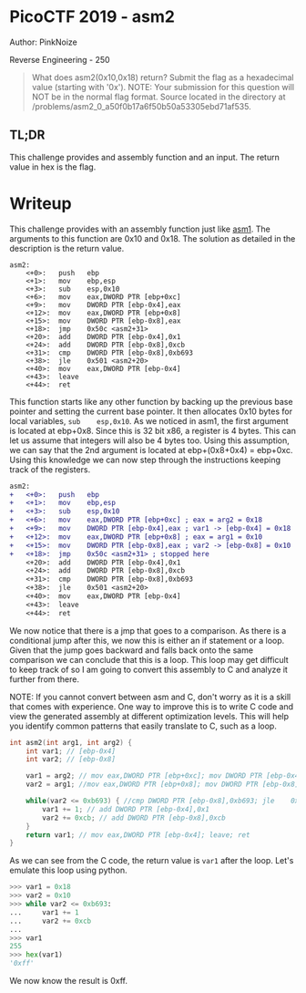 # PicoCTF 2019 - asm2
Author: PinkNoize

Reverse Engineering - 250

> What does asm2(0x10,0x18) return? Submit the flag as a hexadecimal value (starting with '0x'). NOTE: Your submission for this question will NOT be in the normal flag format. Source located in the directory at /problems/asm2_0_a50f0b17a6f50b50a53305ebd71af535.

## TL;DR

This challenge provides and assembly function and an input. The return value in hex is the flag.

# Writeup

This challenge provides with an assembly function just like [asm1](asm1.md). The arguments to this function are 0x10 and 0x18. The solution as detailed in the description is the return value.

```gas
asm2:
	<+0>:	push   ebp
	<+1>:	mov    ebp,esp
	<+3>:	sub    esp,0x10
	<+6>:	mov    eax,DWORD PTR [ebp+0xc]
	<+9>:	mov    DWORD PTR [ebp-0x4],eax
	<+12>:	mov    eax,DWORD PTR [ebp+0x8]
	<+15>:	mov    DWORD PTR [ebp-0x8],eax
	<+18>:	jmp    0x50c <asm2+31>
	<+20>:	add    DWORD PTR [ebp-0x4],0x1
	<+24>:	add    DWORD PTR [ebp-0x8],0xcb
	<+31>:	cmp    DWORD PTR [ebp-0x8],0xb693
	<+38>:	jle    0x501 <asm2+20>
	<+40>:	mov    eax,DWORD PTR [ebp-0x4]
	<+43>:	leave  
	<+44>:	ret    
```

This function starts like any other function by backing up the previous base pointer and setting the current base pointer. It then allocates 0x10 bytes for local variables, `sub    esp,0x10`. As we noticed in asm1, the first argument is located at ebp+0x8. Since this is 32 bit x86, a register is 4 bytes. This can let us assume that integers will also be 4 bytes too. Using this assumption, we can say that the 2nd argument is located at ebp+(0x8+0x4) = ebp+0xc. Using this knowledge we can now step through the instructions keeping track of the registers.

```diff
asm2:
+	<+0>:	push   ebp
+	<+1>:	mov    ebp,esp
+	<+3>:	sub    esp,0x10
+	<+6>:	mov    eax,DWORD PTR [ebp+0xc] ; eax = arg2 = 0x18
+	<+9>:	mov    DWORD PTR [ebp-0x4],eax ; var1 -> [ebp-0x4] = 0x18
+	<+12>:	mov    eax,DWORD PTR [ebp+0x8] ; eax = arg1 = 0x10
+	<+15>:	mov    DWORD PTR [ebp-0x8],eax ; var2 -> [ebp-0x8] = 0x10
+	<+18>:	jmp    0x50c <asm2+31> ; stopped here
	<+20>:	add    DWORD PTR [ebp-0x4],0x1
	<+24>:	add    DWORD PTR [ebp-0x8],0xcb
	<+31>:	cmp    DWORD PTR [ebp-0x8],0xb693
	<+38>:	jle    0x501 <asm2+20>
	<+40>:	mov    eax,DWORD PTR [ebp-0x4]
	<+43>:	leave  
	<+44>:	ret  
```

We now notice that there is a jmp that goes to a comparison. As there is a conditional jump after this, we now this is either an if statement or a loop. Given that the jump goes backward and falls back onto the same comparison we can conclude that this is a loop. This loop may get difficult to keep track of so I am going to convert this assembly to C and analyze it further from there.

NOTE: If you cannot convert between asm and C, don't worry as it is a skill that comes with experience. One way to improve this is to write C code and view the generated assembly at different optimization levels. This will help you identify common patterns that easily translate to C, such as a loop.

```c++
int asm2(int arg1, int arg2) {
    int var1; // [ebp-0x4]
    int var2; // [ebp-0x8]

    var1 = arg2; // mov eax,DWORD PTR [ebp+0xc]; mov DWORD PTR [ebp-0x4],eax
    var2 = arg1; //mov eax,DWORD PTR [ebp+0x8]; mov DWORD PTR [ebp-0x8],eax

    while(var2 <= 0xb693) { //cmp DWORD PTR [ebp-0x8],0xb693; jle    0x501
        var1 += 1; // add DWORD PTR [ebp-0x4],0x1
        var2 += 0xcb; // add DWORD PTR [ebp-0x8],0xcb
    }
    return var1; // mov eax,DWORD PTR [ebp-0x4]; leave; ret
}
```

As we can see from the C code, the return value is `var1` after the loop. Let's emulate this loop using python.

```python
>>> var1 = 0x18
>>> var2 = 0x10
>>> while var2 <= 0xb693:
...     var1 += 1
...     var2 += 0xcb
... 
>>> var1
255
>>> hex(var1)
'0xff'
```

We now know the result is 0xff.